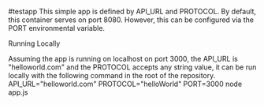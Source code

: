 #testapp
This simple app is defined by API_URL and PROTOCOL.
By default, this container serves on port 8080. However, this can be configured via the PORT environmental variable.

Running Locally

Assuming the app is running on localhost on port 3000, the API_URL is "helloworld.com" and the PROTOCOL accepts any string value, it can be run locally with the following command in the root of the repository.
API_URL="helloworld.com" PROTOCOL="helloWorld" PORT=3000 node app.js
